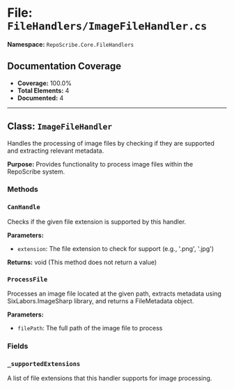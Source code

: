# File: `FileHandlers/ImageFileHandler.cs`

**Namespace:** `RepoScribe.Core.FileHandlers`

## Documentation Coverage

- **Coverage:** 100.0%
- **Total Elements:** 4
- **Documented:** 4

---

## Class: `ImageFileHandler`

Handles the processing of image files by checking if they are supported and extracting relevant metadata.

**Purpose:** Provides functionality to process image files within the RepoScribe system.

### Methods

  ### `CanHandle`

  Checks if the given file extension is supported by this handler.

  **Parameters:**
  - `extension`: The file extension to check for support (e.g., '.png', '.jpg')

  **Returns:** void (This method does not return a value)

  ### `ProcessFile`

  Processes an image file located at the given path, extracts metadata using SixLabors.ImageSharp library, and returns a FileMetadata object.

  **Parameters:**
  - `filePath`: The full path of the image file to process

### Fields

  ### `_supportedExtensions`

  A list of file extensions that this handler supports for image processing.

